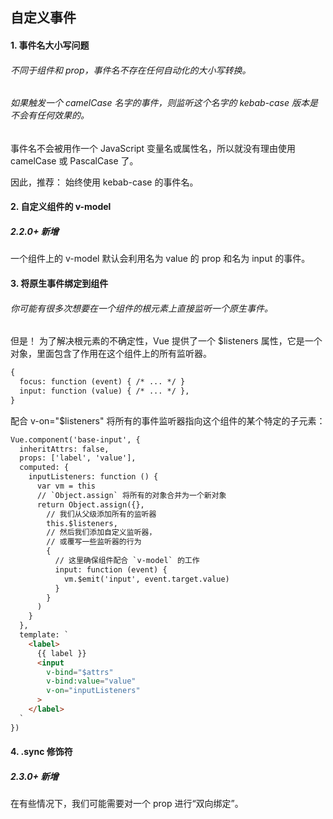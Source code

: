 ## 自定义事件


#### 1. 事件名大小写问题

###### 不同于组件和 prop，事件名不存在任何自动化的大小写转换。
###### 如果触发一个 camelCase 名字的事件，则监听这个名字的 kebab-case 版本是不会有任何效果的。

事件名不会被用作一个 JavaScript 变量名或属性名，所以就没有理由使用 camelCase 或 PascalCase 了。

因此，推荐： 始终使用 kebab-case 的事件名。


#### 2. 自定义组件的 v-model

##### 2.2.0+ 新增
一个组件上的 v-model 默认会利用名为 value 的 prop 和名为 input 的事件。


#### 3. 将原生事件绑定到组件

###### 你可能有很多次想要在一个组件的根元素上直接监听一个原生事件。

但是！ 为了解决根元素的不确定性，Vue 提供了一个 $listeners 属性，它是一个对象，里面包含了作用在这个组件上的所有监听器。
```html
{
  focus: function (event) { /* ... */ }
  input: function (value) { /* ... */ },
}
```

配合 v-on="$listeners" 将所有的事件监听器指向这个组件的某个特定的子元素：
```html
Vue.component('base-input', {
  inheritAttrs: false,
  props: ['label', 'value'],
  computed: {
    inputListeners: function () {
      var vm = this
      // `Object.assign` 将所有的对象合并为一个新对象
      return Object.assign({},
        // 我们从父级添加所有的监听器
        this.$listeners,
        // 然后我们添加自定义监听器，
        // 或覆写一些监听器的行为
        {
          // 这里确保组件配合 `v-model` 的工作
          input: function (event) {
            vm.$emit('input', event.target.value)
          }
        }
      )
    }
  },
  template: `
    <label>
      {{ label }}
      <input
        v-bind="$attrs"
        v-bind:value="value"
        v-on="inputListeners"
      >
    </label>
  `
})
```


#### 4. .sync 修饰符

##### 2.3.0+ 新增
在有些情况下，我们可能需要对一个 prop 进行“双向绑定”。